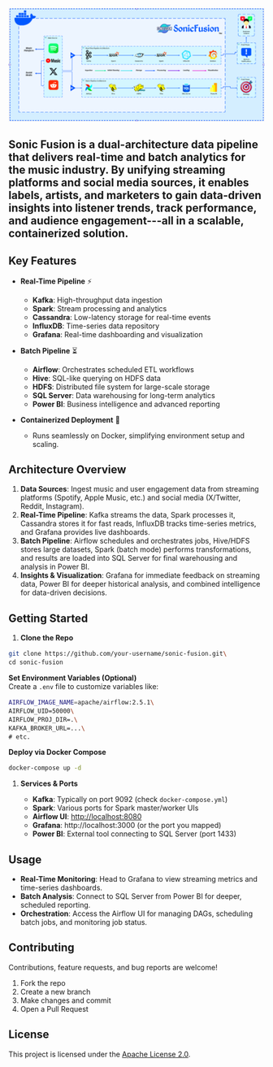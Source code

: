 ![SonicFusion Diagram](Diagram.png)

Sonic Fusion is a dual-architecture data pipeline that delivers **real-time** and **batch** analytics for the music industry. By unifying streaming platforms and social media sources, it enables labels, artists, and marketers to gain data-driven insights into listener trends, track performance, and audience engagement---all in a scalable, containerized solution.
------------

Key Features
------------

-   **Real-Time Pipeline** ⚡

    -   **Kafka**: High-throughput data ingestion
    -   **Spark**: Stream processing and analytics
    -   **Cassandra**: Low-latency storage for real-time events
    -   **InfluxDB**: Time-series data repository
    -   **Grafana**: Real-time dashboarding and visualization
-   **Batch Pipeline** ⏳

    -   **Airflow**: Orchestrates scheduled ETL workflows
    -   **Hive**: SQL-like querying on HDFS data
    -   **HDFS**: Distributed file system for large-scale storage
    -   **SQL Server**: Data warehousing for long-term analytics
    -   **Power BI**: Business intelligence and advanced reporting
-   **Containerized Deployment** 🐳

    -   Runs seamlessly on Docker, simplifying environment setup and scaling.

Architecture Overview
---------------------

1.  **Data Sources**: Ingest music and user engagement data from streaming platforms (Spotify, Apple Music, etc.) and social media (X/Twitter, Reddit, Instagram).
2.  **Real-Time Pipeline**: Kafka streams the data, Spark processes it, Cassandra stores it for fast reads, InfluxDB tracks time-series metrics, and Grafana provides live dashboards.
3.  **Batch Pipeline**: Airflow schedules and orchestrates jobs, Hive/HDFS stores large datasets, Spark (batch mode) performs transformations, and results are loaded into SQL Server for final warehousing and analysis in Power BI.
4.  **Insights & Visualization**: Grafana for immediate feedback on streaming data, Power BI for deeper historical analysis, and combined intelligence for data-driven decisions.

Getting Started
---------------

1.  **Clone the Repo**
```bash
git clone https://github.com/your-username/sonic-fusion.git\
cd sonic-fusion
```

**Set Environment Variables (Optional)**\
Create a `.env` file to customize variables like:

```bash
AIRFLOW_IMAGE_NAME=apache/airflow:2.5.1\
AIRFLOW_UID=50000\
AIRFLOW_PROJ_DIR=.\
KAFKA_BROKER_URL=...\
# etc.
```

**Deploy via Docker Compose**
```bash
docker-compose up -d
```

1.  **Services & Ports**

    -   **Kafka**: Typically on port 9092 (check `docker-compose.yml`)
    -   **Spark**: Various ports for Spark master/worker UIs
    -   **Airflow UI**: <http://localhost:8080>
    -   **Grafana**: http://localhost:3000 (or the port you mapped)
    -   **Power BI**: External tool connecting to SQL Server (port 1433)

Usage
-----

-   **Real-Time Monitoring**: Head to Grafana to view streaming metrics and time-series dashboards.
-   **Batch Analysis**: Connect to SQL Server from Power BI for deeper, scheduled reporting.
-   **Orchestration**: Access the Airflow UI for managing DAGs, scheduling batch jobs, and monitoring job status.

Contributing
------------

Contributions, feature requests, and bug reports are welcome!

1.  Fork the repo
2.  Create a new branch
3.  Make changes and commit
4.  Open a Pull Request

License
-------

This project is licensed under the [Apache License 2.0](LICENSE).
